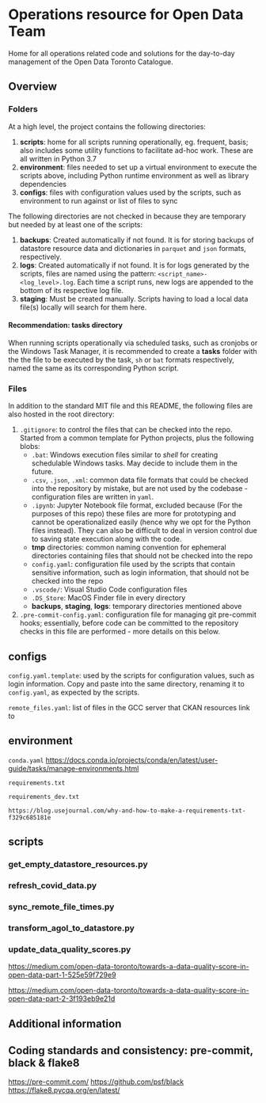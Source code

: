 # Operations resource for Open Data Team

Home for all operations related code and solutions for the day-to-day management of the Open Data Toronto Catalogue.

## Overview

### Folders

At a high level, the project contains the following directories:

1. **scripts**: home for all scripts running operationally, eg. frequent, basis; also includes some utility functions to facilitate ad-hoc work. These are all written in Python 3.7
1. **environment**: files needed to set up a virtual environment to execute the scripts above, including Python runtime environment as well as library dependencies
1. **configs**:  files with configuration values used by the scripts, such as environment to run against or list of files to sync

The following directories are not checked in because they are temporary but needed by at least one of the scripts:

1. **backups**: Created automatically if not found. It is for storing backups of datastore resource data and dictionaries in `parquet` and `json` formats, respectively.
1. **logs**: Created automatically if not found. It is for logs generated by the scripts, files are named using the pattern: `<script_name>-<log_level>.log`. Each time a script runs, new logs are appended to the bottom of its respective log file.
1. **staging**: Must be created manually. Scripts having to load a local data file(s) locally will search for them here.

#### Recommendation: tasks directory

When running scripts operationally via scheduled tasks, such as cronjobs or the Windows Task Manager, it is recommended to create a **tasks** folder with the the file to be executed by the task, `sh` or `bat` formats respectively, named the same as its corresponding Python script.

### Files

In addition to the standard MIT file and this README, the following files are also hosted in the root directory:

1. `.gitignore`: to control the files that can be checked into the repo. Started from a common template for Python projects, plus the following blobs:
   * `.bat`: Windows execution files similar to _shell_ for creating schedulable Windows tasks. May decide to include them in the future.
   * `.csv`, `.json`, `.xml`: common data file formats that could be checked into the repository by mistake, but are not used by the codebase - configuration files are written in `yaml`.
   * `.ipynb`: Jupyter Notebook file format, excluded because (For the purposes of this repo) these files are more for prototyping and cannot be operationalized easily (hence why we opt for the Python files instead). They can also be difficult to deal in version control due to saving state execution along with the code.
   * **tmp** directories: common naming convention for ephemeral directories containing files that should not be checked into the repo
   * `config.yaml`: configuration file used by the scripts that contain sensitive information, such as login information, that should not be checked into the repo
   * `.vscode/`: Visual Studio Code configuration files
   * `.DS_Store`: MacOS Finder file in every directory
   * **backups**, **staging**, **logs**: temporary directories mentioned above
1. `.pre-commit-config.yaml`: configuration file for managing git pre-commit hooks; essentially, before code can be committed to the repository checks in this file are performed - more details on this below.

## configs

`config.yaml.template`: used by the scripts for configuration values, such as login information. Copy and paste into the same directory, renaming it to `config.yaml`, as expected by the scripts.

`remote_files.yaml`: list of files in the GCC server that CKAN resources link to

## environment

`conda.yaml`
https://docs.conda.io/projects/conda/en/latest/user-guide/tasks/manage-environments.html

`requirements.txt`


`requirements_dev.txt`

```
https://blog.usejournal.com/why-and-how-to-make-a-requirements-txt-f329c685181e
```

## scripts

### get_empty_datastore_resources.py

### refresh_covid_data.py

### sync_remote_file_times.py

### transform_agol_to_datastore.py

### update_data_quality_scores.py

https://medium.com/open-data-toronto/towards-a-data-quality-score-in-open-data-part-1-525e59f729e9

https://medium.com/open-data-toronto/towards-a-data-quality-score-in-open-data-part-2-3f193eb9e21d

## Additional information

## Coding standards and consistency: pre-commit, black & flake8
https://pre-commit.com/
https://github.com/psf/black
https://flake8.pycqa.org/en/latest/